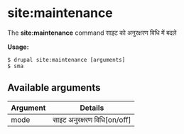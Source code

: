 # site:maintenance
The **site:maintenance** command साइट को अनुरक्षरण विधि में बदले

**Usage:**
```
$ drupal site:maintenance [arguments] 
$ sma  
```

## Available arguments
Argument | Details
---------|-------------
mode | साइट अनुरक्षरण विधि[on/off]
